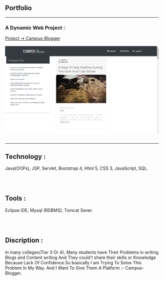 ## Portfolio

---

### A Dynamic Web Project :

[Project -> Campus-Blogger](https://github.com/Me-SanjayMehra-27/Campus-Blogger)
<br><br>
<img src="images/Screenshot (99).png?raw=true"/>
<br><br>

---

## Technology :
<p> Java(OOPs), JSP, Servlet, Bootstrap 4, Html 5, CSS 3, JavaScript, SQL. </p>
<br><br>

## Tools :
<p> Eclipse IDE, Mysql (RDBMS), Tomcat Sever. </p>
  
<br><br>

## Discription :
<p> In many colleges(Tier 3 Or 4), Many students have Their Problems in writing Blogs and Content writing And They could't share their skills or Knowledge Because Lack Of Confidence.So basically I am Trying To Solve This Problem In My Way. And I Want To Give Them A Platform :-
Campus-Blogger. <p>
<!-- Remove above link if you don't want to attibute -->
